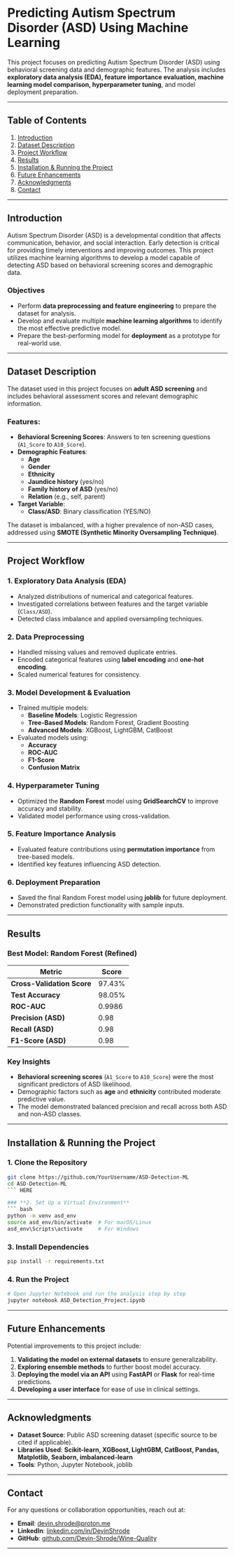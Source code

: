 # Predicting Autism Spectrum Disorder (ASD) Using Machine Learning

This project focuses on predicting Autism Spectrum Disorder (ASD) using behavioral screening data and demographic features. The analysis includes **exploratory data analysis (EDA), feature importance evaluation, machine learning model comparison, hyperparameter tuning**, and model deployment preparation.

---

## **Table of Contents**
1. [Introduction](#introduction)  
2. [Dataset Description](#dataset-description)  
3. [Project Workflow](#project-workflow)  
4. [Results](#results)  
5. [Installation & Running the Project](#installation--running-the-project)  
6. [Future Enhancements](#future-enhancements)  
7. [Acknowledgments](#acknowledgments)  
8. [Contact](#contact)  

---

## **Introduction**
Autism Spectrum Disorder (ASD) is a developmental condition that affects communication, behavior, and social interaction. Early detection is critical for providing timely interventions and improving outcomes. This project utilizes machine learning algorithms to develop a model capable of detecting ASD based on behavioral screening scores and demographic data.

### **Objectives**
- Perform **data preprocessing and feature engineering** to prepare the dataset for analysis.
- Develop and evaluate multiple **machine learning algorithms** to identify the most effective predictive model.
- Prepare the best-performing model for **deployment** as a prototype for real-world use.

---

## **Dataset Description**
The dataset used in this project focuses on **adult ASD screening** and includes behavioral assessment scores and relevant demographic information.

### **Features:**
- **Behavioral Screening Scores**: Answers to ten screening questions (`A1_Score` to `A10_Score`).
- **Demographic Features**:
  - **Age**
  - **Gender**
  - **Ethnicity**
  - **Jaundice history** (yes/no)
  - **Family history of ASD** (yes/no)
  - **Relation** (e.g., self, parent)
- **Target Variable**:  
  - **Class/ASD**: Binary classification (YES/NO)

The dataset is imbalanced, with a higher prevalence of non-ASD cases, addressed using **SMOTE (Synthetic Minority Oversampling Technique)**.

---

## **Project Workflow**

### **1. Exploratory Data Analysis (EDA)**
- Analyzed distributions of numerical and categorical features.
- Investigated correlations between features and the target variable (`Class/ASD`).
- Detected class imbalance and applied oversampling techniques.

### **2. Data Preprocessing**
- Handled missing values and removed duplicate entries.
- Encoded categorical features using **label encoding** and **one-hot encoding**.
- Scaled numerical features for consistency.

### **3. Model Development & Evaluation**
- Trained multiple models:
  - **Baseline Models**: Logistic Regression
  - **Tree-Based Models**: Random Forest, Gradient Boosting
  - **Advanced Models**: XGBoost, LightGBM, CatBoost
- Evaluated models using:
  - **Accuracy**
  - **ROC-AUC**
  - **F1-Score**
  - **Confusion Matrix**

### **4. Hyperparameter Tuning**
- Optimized the **Random Forest** model using **GridSearchCV** to improve accuracy and stability.
- Validated model performance using cross-validation.

### **5. Feature Importance Analysis**
- Evaluated feature contributions using **permutation importance** from tree-based models.
- Identified key features influencing ASD detection.

### **6. Deployment Preparation**
- Saved the final Random Forest model using **joblib** for future deployment.
- Demonstrated prediction functionality with sample inputs.

---

## **Results**

### **Best Model: Random Forest (Refined)**
| Metric                 | Score  |
|------------------------|--------|
| **Cross-Validation Score** | 97.43% |
| **Test Accuracy**      | 98.05% |
| **ROC-AUC**            | 0.9986 |
| **Precision (ASD)**    | 0.98   |
| **Recall (ASD)**       | 0.98   |
| **F1-Score (ASD)**     | 0.98   |

### **Key Insights**
- **Behavioral screening scores** (`A1_Score` to `A10_Score`) were the most significant predictors of ASD likelihood.
- Demographic factors such as **age** and **ethnicity** contributed moderate predictive value.
- The model demonstrated balanced precision and recall across both ASD and non-ASD classes.

---

## **Installation & Running the Project**

### **1. Clone the Repository**
``` bash
git clone https://github.com/YourUsername/ASD-Detection-ML
cd ASD-Detection-ML
``` HERE

### **2. Set Up a Virtual Environment**
``` bash
python -m venv asd_env
source asd_env/bin/activate  # For macOS/Linux
asd_env\Scripts\activate     # For Windows
```

### **3. Install Dependencies**
``` bash
pip install -r requirements.txt
```

### **4. Run the Project**
``` bash
# Open Jupyter Notebook and run the analysis step by step
jupyter notebook ASD_Detection_Project.ipynb
```

---

## **Future Enhancements**
Potential improvements to this project include:
1. **Validating the model on external datasets** to ensure generalizability.
2. **Exploring ensemble methods** to further boost model accuracy.
3. **Deploying the model via an API** using **FastAPI** or **Flask** for real-time predictions.
4. **Developing a user interface** for ease of use in clinical settings.

---

## **Acknowledgments**
- **Dataset Source**: Public ASD screening dataset (specific source to be cited if applicable).  
- **Libraries Used**: **Scikit-learn, XGBoost, LightGBM, CatBoost, Pandas, Matplotlib, Seaborn, imbalanced-learn**  
- **Tools**: Python, Jupyter Notebook, joblib  

---

## **Contact**
For any questions or collaboration opportunities, reach out at:
- **Email**: devin.shrode@proton.me  
- **LinkedIn**: [linkedin.com/in/DevinShrode](https://www.linkedin.com/in/DevinShrode)  
- **GitHub**: [github.com/Devin-Shrode/Wine-Quality](https://github.com/Devin-Shrode/Autism-Spectrum)  

---
